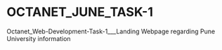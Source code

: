 # OCTANET_JUNE_TASK-1
Octanet_Web-Development-Task-1___Landing Webpage regarding Pune University information
